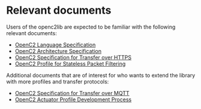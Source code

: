 # Relevant documents

Users of the openc2lib are expected to be familiar with the following relevant documents:
- [OpenC2 Language Specification](https://docs.oasis-open.org/openc2/oc2ls/v1.0/cs02/oc2ls-v1.0-cs02.pdf)
- [OpenC2 Architecture Specification](https://docs.oasis-open.org/openc2/oc2ls/v1.0/cs02/oc2ls-v1.0-cs02.pdf)
- [OpenC2 Specification for Transfer over HTTPS](https://docs.oasis-open.org/openc2/open-impl-https/v1.1/cs01/open-impl-https-v1.1-cs01.pdf)
- [OpenC2 Profile for Stateless Packet Filtering](https://docs.oasis-open.org/openc2/oc2slpf/v1.0/cs01/oc2slpf-v1.0-cs01.pdf)

Additional documents that are of interest for who wants to extend the library with more profiles and transfer protocols:
- [OpenC2 Specification for Transfer over MQTT](https://docs.oasis-open.org/openc2/transf-mqtt/v1.0/cs01/transf-mqtt-v1.0-cs01.pdf)
- [OpenC2 Actuator Profile Development Process](https://docs.oasis-open.org/openc2/cn-appdev/v1.0/cn01/cn-appdev-v1.0-cn01.pdf)
